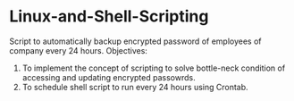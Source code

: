 # Linux-and-Shell-Scripting
Script to automatically backup encrypted password of employees of company every 24 hours.
Objectives:
  1. To implement the concept of scripting to solve bottle-neck condition of accessing and updating encrypted passowrds.
  2. To schedule shell script to run every 24 hours using Crontab.
